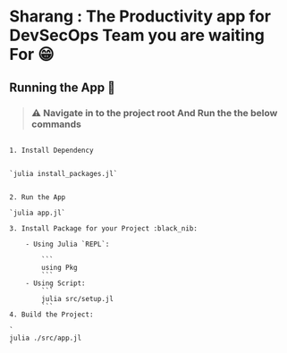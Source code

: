 # Sharang : The Productivity app for DevSecOps Team you are waiting For 😁

## Running the App 🚀

> ### ⚠️ Navigate in to the project root And Run the the below commands

``````

1. Install Dependency


`julia install_packages.jl`


2. Run the App

`julia app.jl`

3. Install Package for your Project :black_nib:

    - Using Julia `REPL`:

        ```
        using Pkg
        ```
    - Using Script:
        ```
        julia src/setup.jl
        ```
4. Build the Project:

`
julia ./src/app.jl
`
